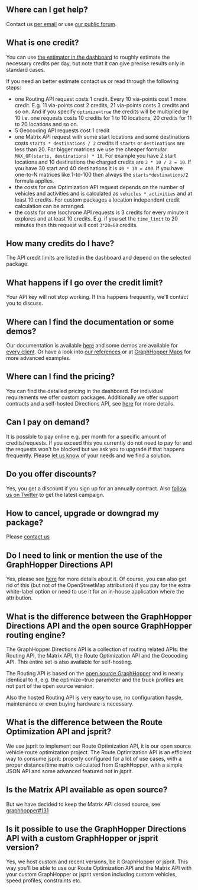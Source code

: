 ## Where can I get help?

Contact us [per email](https://graphhopper.com/#contact) or use [our public forum](https://discuss.graphhopper.com/c/directions-api).

## What is one credit?

You can use [the estimator in the dashboard](https://graphhopper.com/dashboard/#/pricing) to roughly estimate the necessary credits per day, but note that it can give precise results only in standard cases. 

If you need an better estimate contact us or read through the following steps:

 * one Routing API request costs 1 credit. Every 10 via-points cost 1 more credit. E.g. 11 via-points cost 2 credits, 21 via-points costs 3 credits and so on. And if you specify `optimize=true` the credits will be multiplied by 10 i.e. one requests costs 10 credits for 1 to 10 locations, 20 credits for 11 to 20 locations and so on.
 * 5 Geocoding API requests cost 1 credit
 * one Matrix API request with some start locations and some destinations costs `starts * destinations / 2` credits if `starts` or `destinations` are less than 20. For bigger matrices we use the cheaper formular `MAX_OF(starts, destinations) * 10`. For example you have 2 start locations and 10 destinations the charged credits are `2 * 10 / 2 = 10`. If you have 30 start and 40 destinations it is `40 * 10 = 400`. If you have one-to-N matrices like 1-to-100 then always the `starts*destinations/2` formula applies.
 * the costs for one Optimization API request depends on the number of vehicles and activities and is calculated as `vehicles * activities` and at least 10 credits. For custom packages a location independent credit calculation can be arranged.
 * the costs for one Isochrone API requests is 3 credits for every minute it explores and at least 10 credits. E.g. if you set the `time_limit` to 20 minutes then this request will cost `3*20=60` credits.
  
## How many credits do I have?

The API credit limits are listed in the dashboard and depend on the selected package. 

## What happens if I go over the credit limit?

Your API key will not stop working. If this happens frequently, we'll contact you to discuss.

## Where can I find the documentation or some demos?

Our documentation is available [here](./index.md) and some demos are available for [every client](./index.md#api-clients-and-examples). Or have a look into [our references](https://graphhopper.com/#usecases) or at [GraphHopper Maps](https://graphhopper.com/maps/) for more advanced examples.

## Where can I find the pricing?

You can find the detailed pricing in the dashboard. For individual requirements we offer custom packages. Additionally we offer support contracts and a self-hosted Directions API, see [here](https://graphhopper.com/#enterprise) for more details.


## Can I pay on demand?

It is possible to pay online e.g. per month for a specific amount of credits/requests. If you exceed this you currently do not need to pay for and the requests won't be blocked but we ask you to upgrade if that happens frequently. Please [let us know](https://graphhopper.com/#contact) of your needs and we find a solution.


## Do you offer discounts?

Yes, you get a discount if you sign up for an annually contract. Also [follow us on Twitter](https://twitter.com/graphhopper) to get the latest campaign.


## How to cancel, upgrade or downgrad my package?

Please [contact us](https://graphhopper.com/#contact)


## Do I need to link or mention the use of the GraphHopper Directions API

Yes, please see [here](https://graphhopper.com/api/1/docs/#attribution) for more details about it. Of course, you can also get rid of this (but not of the OpenStreetMap attribution) if you pay for the extra white-label option or need to use it for an in-house application where the attribution.


## What is the difference between the GraphHopper Directions API and the open source GraphHopper routing engine?

The GraphHopper Directions API is a collection of routing related APIs: the Routing API, the Matrix API, the Route Optimization API and the Geocoding API. This entire set is also available for self-hosting.

The Routing API is based on the [open source GraphHopper](https://github.com/graphhopper/graphhopper/) and is nearly identical to it, e.g. the optimize=true parameter and the truck profiles are not part of the open source version.

Also the hosted Routing API is very easy to use, no configuration hassle, maintenance or even buying hardware is necessary.

## What is the difference between the Route Optimization API and jsprit?

We use jsprit to implement our Route Optimization API, it is our open source vehicle route optimization project. The Route Optimization API is an efficient way to consume jsprit: properly configured for a lot of use cases, with a proper distance/time matrix calculated from GraphHopper, with a simple JSON API and some advanced featured not in jsprit.

## Is the Matrix API available as open source?

But we have decided to keep the Matrix API closed source, see [graphhopper#131](https://github.com/graphhopper/graphhopper/issues/131)

## Is it possible to use the GraphHopper Directions API with a custom GraphHopper or jsprit version?

Yes, we host custom and recent versions, be it GraphHopper or jsprit. This way you'll be able to use our Route Optimization API and the Matrix API with your custom GraphHopper or jsprit version including custom vehicles, speed profiles, constraints etc.
